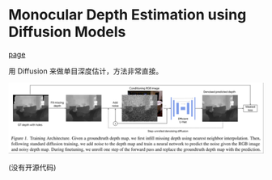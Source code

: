 # Monocular Depth Estimation using Diffusion Models

[page](https://depth-gen.github.io)

用 Diffusion 来做单目深度估计，方法非常直接。

![depth-gen](../imgs/depth-gen.png)

(没有开源代码)


